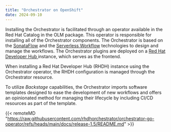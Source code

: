 ```yaml
---
title: "Orchestrator on OpenShift"
date: 2024-09-10
---
```


Installing the Orchestrator is facilitated through an operator available in the Red Hat Catalog in the OLM package. This operator is responsible for installing all of the Orchestrator components.
The Orchestrator is based on the [SonataFlow](https://sonataflow.org/serverlessworkflow/latest/index.html) and the [Serverless Workflow](https://serverlessworkflow.io/) technologies to design and manage the workflows.
The Orchestrator plugins are deployed on a [Red Hat Developer Hub
](https://developers.redhat.com/rhdh/overview) instance, which serves as the frontend.

When installing a Red Hat Developer Hub (RHDH) instance using the Orchestrator operator, the RHDH configuration is managed through the Orchestrator resource.

To utilize *Backstage* capabilities, the Orchestrator imports software templates designed to ease the development of new workflows and offers an opinionated method for managing their lifecycle by including CI/CD resources as part of the template.

{{< remoteMD "https://raw.githubusercontent.com/rhdhorchestrator/orchestrator-go-operator/refs/heads/main/docs/release-1.5/README.md" >}}
